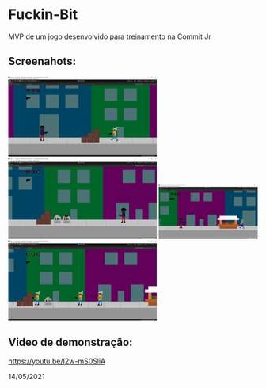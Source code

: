 # Fuckin-Bit
MVP de um jogo desenvolvido para treinamento na Commit Jr 

## Screenahots:

<img src="https://github.com/matheustheus27/Fuckin-Bit/blob/master/Screenshots/screenshot1.png" alt="Momentos em Jogo" width="300"/> <img src="https://github.com/matheustheus27/Fuckin-Bit/blob/master/Screenshots/screenshot2.png" alt="Momentos em Jogo" width="300"/> <img src="https://github.com/matheustheus27/Fuckin-Bit/blob/master/Screenshots/screenshot3.png" alt="Momentos em Jogo" width="200"/> <img src="https://github.com/matheustheus27/Fuckin-Bit/blob/master/Screenshots/screenshot4.png" alt="Momentos em Jogo" width="300"/>

## Video de demonstração:

https://youtu.be/I2w-mS0SliA

14/05/2021
